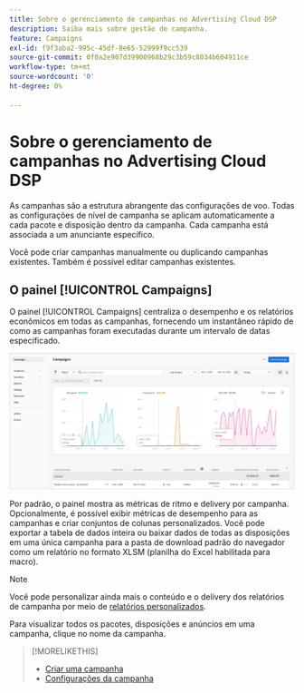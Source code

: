 ```yaml
---
title: Sobre o gerenciamento de campanhas no Advertising Cloud DSP
description: Saiba mais sobre gestão de campanha.
feature: Campaigns
exl-id: f9f3aba2-995c-45df-8e65-52999f9cc539
source-git-commit: 0f0a2e907d39900968b29c3b59c8034b604911ce
workflow-type: tm+mt
source-wordcount: '0'
ht-degree: 0%

---
```


# Sobre o gerenciamento de campanhas no Advertising Cloud DSP

As campanhas são a estrutura abrangente das configurações de voo. Todas as configurações de nível de campanha se aplicam automaticamente a cada pacote e disposição dentro da campanha. Cada campanha está associada a um anunciante específico.

Você pode criar campanhas manualmente ou duplicando campanhas existentes. Também é possível editar campanhas existentes.

## O painel [!UICONTROL Campaigns]

<!-- standardize on "dashboard" or "view" -->
O painel [!UICONTROL Campaigns] centraliza o desempenho e os relatórios econômicos em todas as campanhas, fornecendo um instantâneo rápido de como as campanhas foram executadas durante um intervalo de datas especificado.

![Painel de campanhas](/help/dsp/assets/campaign-dashboard.png)

Por padrão, o painel mostra as métricas de ritmo e delivery por campanha. Opcionalmente, é possível exibir métricas de desempenho para as campanhas e criar conjuntos de colunas personalizados. Você pode exportar a tabela de dados inteira ou baixar dados de todas as disposições em uma única campanha para a pasta de download padrão do navegador como um relatório no formato XLSM (planilha do Excel habilitada para macro).

>[!NOTE]
>
>Você pode personalizar ainda mais o conteúdo e o delivery dos relatórios de campanha por meio de [relatórios personalizados](/help/dsp/reports/report-about.md).

Para visualizar todos os pacotes, disposições e anúncios em uma campanha, clique no nome da campanha.

>[!MORELIKETHIS]
>
>* [Criar uma campanha](campaign-create.md)
>* [Configurações da campanha](campaign-settings.md)

